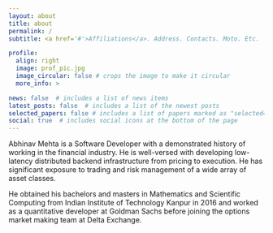 ```yaml
---
layout: about
title: about
permalink: /
subtitle: <a href='#'>Affiliations</a>. Address. Contacts. Moto. Etc.

profile:
  align: right
  image: prof_pic.jpg
  image_circular: false # crops the image to make it circular
  more_info: >

news: false  # includes a list of news items
latest_posts: false  # includes a list of the newest posts
selected_papers: false # includes a list of papers marked as "selected={true}"
social: true  # includes social icons at the bottom of the page
---
```


Abhinav Mehta is a Software Developer with a demonstrated history of working in the financial industry. He is well-versed with developing low-latency distributed backend infrastructure from pricing to execution. He has significant exposure to trading and risk management of a wide array of asset classes.

He obtained his bachelors and masters in Mathematics and Scientific Computing from Indian Institute of Technology Kanpur in 2016 and worked as a quantitative developer at Goldman Sachs before joining the options market making team at Delta Exchange.

